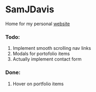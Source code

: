 # SamJDavis
Home for my personal [website][1]

### Todo:

1. Implement smooth scrolling nav links
2. Modals for portofolio items
3. Actually implement contact form

### Done:

1. Hover on portfolio items 

[1]:	http://sjd.co/	
